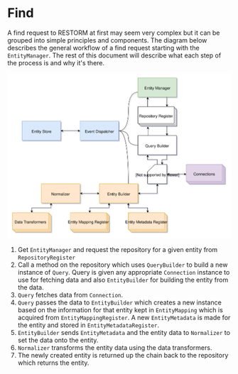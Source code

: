# Find

A find request to RESTORM at first may seem very complex but it can be grouped into simple principles and components. The diagram below describes the general workflow of a find request starting with the `EntityManager`. The rest of this document will describe what each step of the process is and why it's there.

![Diagram showing the internals for finding an entity](../Media/Find.svg)

1.  Get `EntityManager` and request the repository for a given entity from 
    `RepositoryRegister`
2.  Call a method on the repository which uses `QueryBuilder` to build a new    
    instance of `Query`. Query is given any appropriate `Connection` instance 
    to use for fetching data and also `EntityBuilder` for building the entity 
    from the data.
3.  `Query` fetches data from `Connection`.
4.  `Query` passes the data to `EntityBuilder` which creates a new instance 
    based on the information for that entity kept in `EntityMapping` which is 
    acquired from `EntityMappingRegister`. A new `EntityMetadata` is made for 
    the entity and stored in `EntityMetadataRegister`.
5.  `EntityBuilder` sends `EntityMetadata` and the entity data to `Normalizer` 
    to set the data onto the entity.
6.  `Normalizer` transforms the entity data using the data transformers.
7.  The newly created entity is returned up the chain back to the repository 
    which returns the entity.
